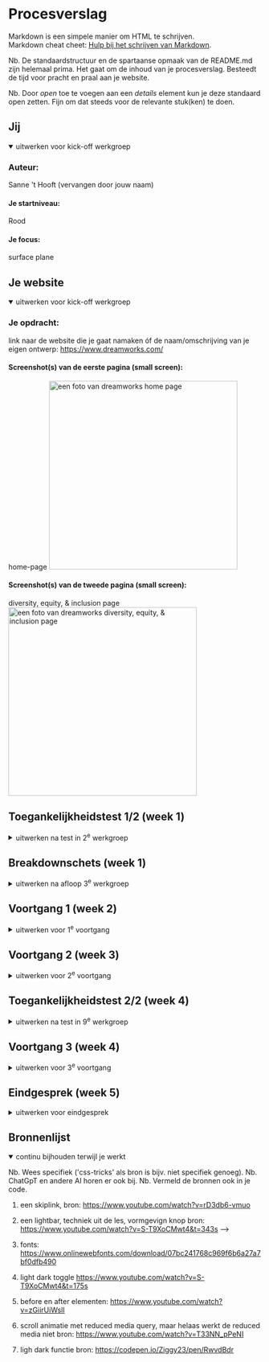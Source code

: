 # Procesverslag
Markdown is een simpele manier om HTML te schrijven.  
Markdown cheat cheet: [Hulp bij het schrijven van Markdown](https://github.com/adam-p/markdown-here/wiki/Markdown-Cheatsheet).

Nb. De standaardstructuur en de spartaanse opmaak van de README.md zijn helemaal prima. Het gaat om de inhoud van je procesverslag. Besteedt de tijd voor pracht en praal aan je website.

Nb. Door *open* toe te voegen aan een *details* element kun je deze standaard open zetten. Fijn om dat steeds voor de relevante stuk(ken) te doen.





## Jij

<details open>
  <summary>uitwerken voor kick-off werkgroep</summary>

  ### Auteur:
  Sanne 't Hooft (vervangen door jouw naam)

  #### Je startniveau:
  Rood

  #### Je focus:
  surface plane
 
</details>





## Je website

<details open>
  <summary>uitwerken voor kick-off werkgroep</summary>

  ### Je opdracht:
  link naar de website die je gaat namaken óf de naam/omschrijving van je eigen ontwerp:
  https://www.dreamworks.com/
  #### Screenshot(s) van de eerste pagina (small screen): 
  home-page 
  <img src="readme-images/dreamworks-home-img.png" width="375px" alt="een foto van dreamworks home page">

  #### Screenshot(s) van de tweede pagina (small screen):
  diversity, equity, & inclusion page
  <img src="readme-images//dreamworks-about.png" width="375px" alt="een foto van dreamworks diversity, equity, & inclusion page">
 
</details>



## Toegankelijkheidstest 1/2 (week 1)

<details>
  <summary>uitwerken na test in 2<sup>e</sup> werkgroep</summary>

  ### Bevindingen
  Lijst met je bevindingen die in de test naar voren kwamen:

  - Er worden meerdere h1's per pagina gebruikt
  - De tekst van foto's met tekst kan je niet terugvinden in de alt
  - Links zijn soms lastig om te zien, voornamelijk de h2's
  - Op mobiel formaat is er geen focus status voor de navigatie
  - Er is geen dark modus
  - Als je tekst naar 200% zet op mobiel formaat is het amper leesbaar
  - Achtergrond video's kunnen niet gepauzeerd worden
  - Op groot formaat houden niet alle animaties zich aan de reduced motion media query
  - Het contrast van tekst op afbeeldingen is soms niet goed

</details>



## Breakdownschets (week 1)

<details>
  <summary>uitwerken na afloop 3<sup>e</sup> werkgroep</summary>

  ### de hele pagina: 
  <img src="readme-images/breakdown_fed.png" width="375px" alt="breakdown van de hele pagina">

  ### tweede page: 
  <img src="./readme-images/A4-2.png" width="375px" alt="code background img">


</details>





## Voortgang 1 (week 2)

<details>
  <summary>uitwerken voor 1<sup>e</sup> voortgang</summary>

  ### Stand van zaken
  hier dit ging goed & dit was lastig (neem ook screenshots op van delen van je website en code)
  - ik vond het lastig om semantische code te typen, omdat er veel verschillende tags zijn en de elementen van dreamwork
    hebben niet altijd een duidelijk doel, waardoor het lastig is om een tag omheen te zetten.

  -Ik heb veel foutmeldingen in mijn stuk code voor de svg's.
  <img src="readme-images/foutmeldingen.png" width="375px" alt="foutmeldingen van de code">

  ### Agenda voor meeting
  samen met je groepje opstellen

  Ziggy: Info over svg foutmeldingen
  Ruben: Meer info over responsive design
  Elisa: Persoonlijke check over html
  Leon:  Info over hoe gedetaileerd surface plane
  Jake: -
  


  ### Verslag van meeting
  hier na afloop snel de uitkomsten van de meeting vastleggen

  Ik heb helaas geen antwoord kunnen krijgen op mijn vraag, wel was alles voor de rest goed.

</details>





## Voortgang 2 (week 3)

<details>
  <summary>uitwerken voor 2<sup>e</sup> voortgang</summary>

  ### Stand van zaken
  hier dit ging goed & dit was lastig (neem ook screenshots op van delen van je website en code)
  - Ik vond het lastig om een goed passende background te geven aan mijn containers in "about dreamworks". Ook lukte het niet helemaal met de flexbox omdat de heading
  wel in de container moest maar de p niet. En tot slot was het lastig om de container een donkere kleur te geven omdat er al een background img in zat, dus hiervoor heb 
  ik een online bron gebruikt.

  <img src="./readme-images/Schermafbeelding2023-12-01131507.png" width="375px" alt="eindrusultaat background img">
  <img src="./readme-images/Schermopname(394).png" width="375px" alt="code background img">
  <img src="./readme-images/Schermopname(395).png" width="375px" alt="code background img">
  
  
  

  ### Agenda voor meeting
  samen met je groepje opstellen

  Ziggy: Info over svg foutmeldingen + oneindig scrollen in een overflow
  Ruben: foto als ul achtergrond + foto carrousel
  Leon:  Schalen van elementen + image overflowen
  Elisa: -
  Jake: -

  ### Verslag van meeting
  hier na afloop snel de uitkomsten van de meeting vastleggen

 Ik ben te weten gekomen dat de foutmeldingen oke zijn en dat een oneidige scroll eigenlijk
 heel overbodig en niet toegankelijk is.

</details>





## Toegankelijkheidstest 2/2 (week 4)

<details>
  <summary>uitwerken na test in 9<sup>e</sup> werkgroep</summary>

  ### Bevindingen
  Lijst met je bevindingen die in de test naar voren kwamen (geef ook aan wat er verbeterd is):

  ### Bevindingen
  Lijst met je bevindingen die in de test naar voren kwamen:

  - Er worden meerdere h1's per pagina gebruikt (verbeterd)
  - De tekst van foto's met tekst kan je niet terugvinden in de alt (verbeterd)
  - Links zijn soms lastig om te zien, voornamelijk de h2's (verbeterd)
  - Op mobiel formaat is er geen focus status voor de navigatie (verbeterd)
  - Er is geen dark modus (verbeterd)
  - Als je tekst naar 200% zet op mobiel formaat is het amper leesbaar (hetzelfde)
  - Achtergrond video's kunnen niet gepauzeerd worden (ik heb uiteindelijk geen achtergrond video gebruikt)
  - Op groot formaat houden niet alle animaties zich aan de reduced motion media query (niet verbeterd)
  - Het contrast van tekst op afbeeldingen is soms niet goed (hetzelfde)

</details>





## Voortgang 3 (week 4)

<details>
  <summary>uitwerken voor 3<sup>e</sup> voortgang</summary>

  ### Stand van zaken
  hier dit ging goed & dit was lastig (neem ook screenshots op van delen van je website en code)

  - ik had veel moete met alle states uitwerken, vooral met focus, omdat de tab niet direct mijn gestijlde elementen focussed.
  - ook lukte de carousel niet helemaal, maar in de les werd ik geholpen door de student assisten en toen bleek het dat ik de img niet op 100% widt had gezet

<img src="./readme-images/Schermopname(399).png" width="375px" alt="code background img">
<img src="./readme-images/Schermopname(400).png" width="375px" alt="code background img">



  ### Agenda voor meeting
  samen met je groepje opstellen

  Ziggy: hoe kan ik een image een focus status geven + hoe maak ik een menu met javascript
  Ruben: 
  Leon:  
  Elisa: -
  Jake: -


  ### Verslag van meeting
  hier na afloop snel de uitkomsten van de meeting vastleggen

 ik ben erachter gekomen dat mijn html goed in elkaar zat, hoe ik een menu kan maken met javascript. Ook dat de focus op de img niet belangrijk is.

</details>





## Eindgesprek (week 5)

<details>
  <summary>uitwerken voor eindgesprek</summary>

  ### Je uitkomst - karakteristiek screenshots:
  <img src="readme-images/dummy-plaatje.jpg" width="375px" alt="uitomst opdracht 1">


  ### Dit ging goed/Heb ik geleerd: 
  Korte omschrijving met plaatjes

  <img src="readme-images/dummy-plaatje.jpg" width="375px" alt="top">


  ### Dit was lastig/Is niet gelukt:
  Korte omschrijving met plaatjes

  <img src="readme-images/dummy-plaatje.jpg" width="375px" alt="bummer">
</details>





## Bronnenlijst

<details open>
  <summary>continu bijhouden terwijl je werkt</summary>

  Nb. Wees specifiek ('css-tricks' als bron is bijv. niet specifiek genoeg). 
  Nb. ChatGpT en andere AI horen er ook bij.
  Nb. Vermeld de bronnen ook in je code.

  1. een skiplink, bron: https://www.youtube.com/watch?v=rD3db6-vmuo
  2. een lightbar, techniek uit de les, vormgevign knop bron: https://www.youtube.com/watch?v=S-T9XoCMwt4&t=343s -->

  3. fonts: https://www.onlinewebfonts.com/download/07bc241768c969f6b6a27a7bf0dfb490
  4. light dark toggle https://www.youtube.com/watch?v=S-T9XoCMwt4&t=175s
  5. before en after elementen: https://www.youtube.com/watch?v=zGiirUiWslI
  6. scroll animatie met reduced media query, maar helaas werkt de reduced media niet bron: https://www.youtube.com/watch?v=T33NN_pPeNI
  7. ligh dark functie bron: https://codepen.io/Ziggy23/pen/RwvdBdr
</details>